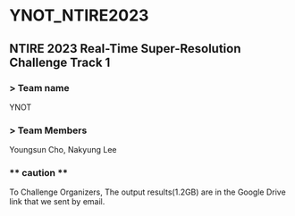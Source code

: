# YNOT_NTIRE2023

## NTIRE 2023 Real-Time Super-Resolution Challenge Track 1

### > Team name
YNOT

### > Team Members
Youngsun Cho, Nakyung Lee

### ** caution **
To Challenge Organizers,
The output results(1.2GB) are in the Google Drive link that we sent by email.